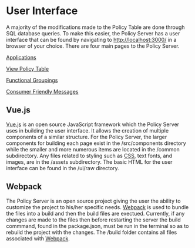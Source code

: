 # User Interface
A majority of the modifications made to the Policy Table are done through SQL database queries. To make this easier, the Policy Server has a user interface that can be found by navigating to <a href="http://localhost:3000/">http://localhost:3000/</a> in a browser of your choice. There are four main pages to the Policy Server.

[Applications](../applications/)

[View Policy Table](../view-policy-table/)

[Functional Groupings](../messages-and-functional-groups/)

[Consumer Friendly Messages](../messages-and-functional-groups/)

## Vue.js
<a href="https://vuejs.org/v2/guide/">Vue.js</a> is an open source JavaScript framework which the Policy Server uses in building the user interface. It allows the creation of multiple components of a similar structure. For the Policy Server, the larger components for building each page exist in the /src/components directory while the smaller and more numerous items are located in the /common subdirectory. Any files related to styling such as <a href="https://developer.mozilla.org/en-US/docs/Web/CSS">CSS</a>, text fonts, and images, are in the /assets subdirectory. The basic HTML for the user interface can be found in the /ui/raw directory.
## Webpack
The Policy Server is an open source project giving the user the ability to customize the project to his/her specific needs. <a href="https://webpack.js.org/concepts/">Webpack</a> is used to bundle the files into a build and then the build files are exectued. Currently, if any changes are made to the files then before restarting the server the build commmand, found in the package.json, must be run in the terminal so as to rebuild the project with the changes. The /build folder contains all files associated with <a href="https://webpack.js.org/concepts/">Webpack</a>.